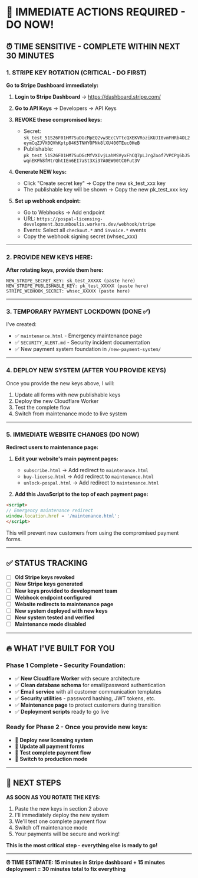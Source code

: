 # 🚨 IMMEDIATE ACTIONS REQUIRED - DO NOW!

## ⏰ TIME SENSITIVE - COMPLETE WITHIN NEXT 30 MINUTES

### 1. STRIPE KEY ROTATION (CRITICAL - DO FIRST)

**Go to Stripe Dashboard immediately:**

1. **Login to Stripe Dashboard** → https://dashboard.stripe.com/
2. **Go to API Keys** → Developers → API Keys
3. **REVOKE these compromised keys:**
   - Secret: `sk_test_51S26F01HM7SuDGcMpEQ2vw3EcCVTtcQXEKVRoziKUJI0vmFHRb4OL2eymCqZJVX0QVhKptp84K5TNHYOPNk8lXU400TEuc0HeB`
   - Publishable: `pk_test_51S26F01HM7SuDGcMfVXIvjLahMSVyxFhCQ7pLJrgZoof7VPCPg6bJ5wqnEKPh8fMtrQhtIEn6EI7aSt3Xi37A0EW00tC0Fut3V`

4. **Generate NEW keys:**
   - Click "Create secret key" → Copy the new sk_test_xxx key
   - The publishable key will be shown → Copy the new pk_test_xxx key

5. **Set up webhook endpoint:**
   - Go to Webhooks → Add endpoint
   - URL: `https://pospal-licensing-development.bzoumboulis.workers.dev/webhook/stripe`
   - Events: Select all `checkout.*` and `invoice.*` events
   - Copy the webhook signing secret (whsec_xxx)

---

### 2. PROVIDE NEW KEYS HERE:

**After rotating keys, provide them here:**

```
NEW_STRIPE_SECRET_KEY: sk_test_XXXXX (paste here)
NEW_STRIPE_PUBLISHABLE_KEY: pk_test_XXXXX (paste here)  
STRIPE_WEBHOOK_SECRET: whsec_XXXXX (paste here)
```

---

### 3. TEMPORARY PAYMENT LOCKDOWN (DONE ✅)

I've created:
- ✅ `maintenance.html` - Emergency maintenance page
- ✅ `SECURITY_ALERT.md` - Security incident documentation
- ✅ New payment system foundation in `/new-payment-system/`

---

### 4. DEPLOY NEW SYSTEM (AFTER YOU PROVIDE KEYS)

Once you provide the new keys above, I will:
1. Update all forms with new publishable keys
2. Deploy the new Cloudflare Worker
3. Test the complete flow
4. Switch from maintenance mode to live system

---

### 5. IMMEDIATE WEBSITE CHANGES (DO NOW)

**Redirect users to maintenance page:**

1. **Edit your website's main payment pages:**
   - `subscribe.html` → Add redirect to `maintenance.html`
   - `buy-license.html` → Add redirect to `maintenance.html` 
   - `unlock-pospal.html` → Add redirect to `maintenance.html`

2. **Add this JavaScript to the top of each payment page:**
```html
<script>
// Emergency maintenance redirect
window.location.href = '/maintenance.html';
</script>
```

This will prevent new customers from using the compromised payment forms.

---

## ✅ STATUS TRACKING

- [ ] **Old Stripe keys revoked**
- [ ] **New Stripe keys generated** 
- [ ] **New keys provided to development team**
- [ ] **Webhook endpoint configured**
- [ ] **Website redirects to maintenance page**
- [ ] **New system deployed with new keys**
- [ ] **New system tested and verified**
- [ ] **Maintenance mode disabled**

---

## 🔥 WHAT I'VE BUILT FOR YOU

### Phase 1 Complete - Security Foundation:
- ✅ **New Cloudflare Worker** with secure architecture
- ✅ **Clean database schema** for email/password authentication  
- ✅ **Email service** with all customer communication templates
- ✅ **Security utilities** - password hashing, JWT tokens, etc.
- ✅ **Maintenance page** to protect customers during transition
- ✅ **Deployment scripts** ready to go live

### Ready for Phase 2 - Once you provide new keys:
- 🔄 **Deploy new licensing system**
- 🔄 **Update all payment forms**  
- 🔄 **Test complete payment flow**
- 🔄 **Switch to production mode**

---

## 🚀 NEXT STEPS

**AS SOON AS YOU ROTATE THE KEYS:**
1. Paste the new keys in section 2 above
2. I'll immediately deploy the new system
3. We'll test one complete payment flow
4. Switch off maintenance mode
5. Your payments will be secure and working!

**This is the most critical step - everything else is ready to go!**

---

**⏰ TIME ESTIMATE: 15 minutes in Stripe dashboard + 15 minutes deployment = 30 minutes total to fix everything**